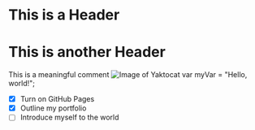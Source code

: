 # This is a Header
# This is another Header
This is a meaningful comment
![Image of Yaktocat](https://octodex.github.com/images/yaktocat.png)
var myVar = "Hello, world!";
- [x] Turn on GitHub Pages
- [x] Outline my portfolio
- [ ] Introduce myself to the world
